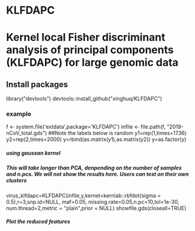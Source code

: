 # KLFDAPC
# Kernel local Fisher discriminant analysis of principal components (KLFDAPC) for large genomic data
## Install packages

library("devtools")
devtools::install_github("xinghuq/KLFDAPC")

### example
f <- system.file('extdata',package='KLFDAPC')
infile <- file.path(f, "2019-nCoV_total.gds")
##Note the labels below is random
y1=rep(1,times=1736)
y2=rep(2,times=2000)
y=rbind(as.matrix(y1),as.matrix(y2))
y=as.factor(y)
##### using gaussan kernel
##### This will take longer than PCA, denpending on the number of samples and n.pcs. We will not show the results here. Users can test on their own clusters

virus_klfdapc=KLFDAPC(infile,y,kernel=kernlab::rbfdot(sigma = 0.5),r=3,snp.id=NULL, maf=0.05, missing.rate=0.05,n.pc=10,tol=1e-30, num.thread=2,metric = "plain",prior = NULL)
showfile.gds(closeall=TRUE)

##### Plot the reduced features
